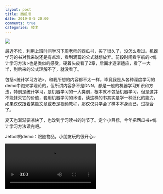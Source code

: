 ```yaml
---
layout: post
title: 西瓜书
date: 2019-8-5 20:00
comments: true
categories: 技术
---
```


![](http://pic.ashliu.com/2019080601.jpg)


最近不忙，利用上班时间学习下周老师的西瓜书，买了很久了，没怎么看过。机器学习的书对我来说还是有点难，看到满篇的公式就想放弃。前段时间看李航的<统计学习方法>也是类似的感受，硬着头皮看了2章，后面才逐渐适应，看了一大半，到后来的公式理解不了，就没看了。

包括<统计学习方法>，和我所想的内容都不太一样，毕竟我是从各种深度学习的demo中跑来学理论的，但所讲内容多不是DNN，都是一般的机器学习知识和方法，特别是统计学习，是机器学习的一大类别，根本就不包括机器学习。但是这并不能抹灭它的价值，套用机器学习的术语，读这样的书其实是学一种泛化的能力，如果仅仅跟着某篇文章或者是视频教程，那仅仅只学会了样本本身而已，过拟合了。

夏天也渐渐要凉快了，也改到学习读书的时节了。定个小目标，今年把西瓜书+统计学习方法读完吧。

Jetbot的demo：跟随物品。小朋友玩的很开心~ 

![](http://pic.ashliu.com/2019080602.mp4)